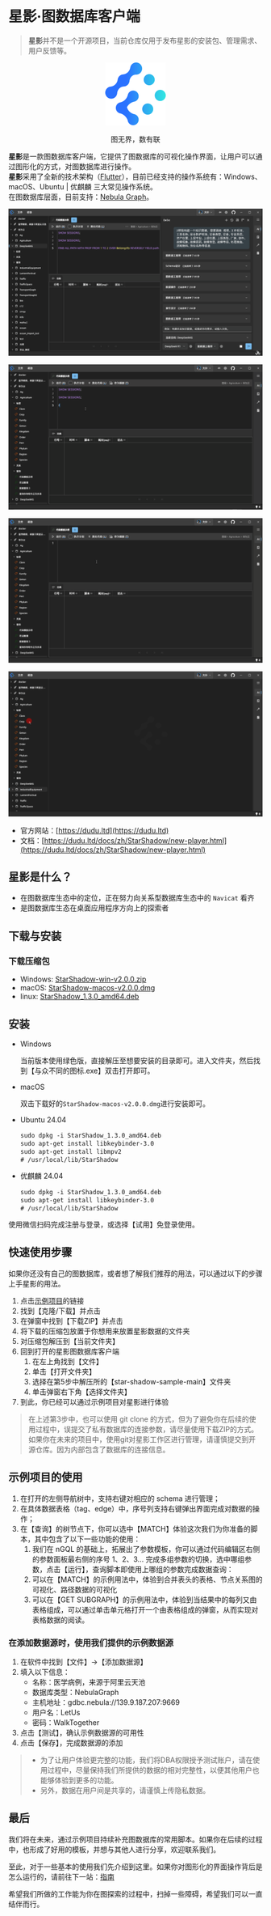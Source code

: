 # 星影·图数据库客户端

> **星影**并不是一个开源项目，当前仓库仅用于发布星影的安装包、管理需求、用户反馈等。

<p align="center">
    <img src="./assets/logo.png"></img>
</p>

<p align="center">图无界，数有联</p>

**星影**是一款图数据库客户端，它提供了图数据库的可视化操作界面，让用户可以通过图形化的方式，对图数据库进行操作。  
**星影**采用了全新的技术架构（[Flutter](https://github.com/flutter/flutter)），目前已经支持的操作系统有：Windows、macOS、Ubuntu | 优麒麟 三大常见操作系统。  
在图数据库层面，目前支持：[Nebula Graph](http://nebula-graph.com.cn/)。

![Snapshot](./assets/ai-example.gif)

![Snapshot](./assets/code-prompt.gif)

![Snapshot](./assets/code-tpl.gif)

![Snapshot](./assets/gen-entity.gif)

- 官方网站：[https://dudu.ltd](https://dudu.ltd)
- 文档：[https://dudu.ltd/docs/zh/StarShadow/new-player.html](https://dudu.ltd/docs/zh/StarShadow/new-player.html)


## 星影是什么？
- 在图数据库生态中的定位，正在努力向关系型数据库生态中的 ` Navicat ` 看齐
- 是图数据库生态在桌面应用程序方向上的探索者

## 下载与安装

### 下载压缩包

- Windows: [StarShadow-win-v2.0.0.zip](https://gitee.com/dudu-ltd/star-shadow-package/releases/download/v2.0.0/StarShadow-win-v2.0.0.zip)
- macOS: [StarShadow-macos-v2.0.0.dmg](https://gitee.com/dudu-ltd/star-shadow-package/releases/download/v2.0.0/StarShadow-macos-v2.0.0.dmg)
- linux: [StarShadow_1.3.0_amd64.deb](https://gitee.com/dudu-ltd/star-shadow-package/releases/download/v1.3.0/StarShadow_1.3.0_amd64.deb)


## 安装

- Windows

    当前版本使用绿色版，直接解压至想要安装的目录即可。进入文件夹，然后找到【与众不同的图标.exe】双击打开即可。

- macOS  

    双击下载好的`StarShadow-macos-v2.0.0.dmg`进行安装即可。

- Ubuntu 24.04

    ```shell
    sudo dpkg -i StarShadow_1.3.0_amd64.deb
    sudo apt-get install libkeybinder-3.0
    sudo apt-get install libmpv2
    # /usr/local/lib/StarShadow 
    ```

-  优麒麟 24.04

    ```shell
    sudo dpkg -i StarShadow_1.3.0_amd64.deb
    sudo apt-get install libkeybinder-3.0
    # /usr/local/lib/StarShadow
    ```

使用微信扫码完成注册与登录，或选择【试用】免登录使用。

## 快速使用步骤
如果你还没有自己的图数据库，或者想了解我们推荐的用法，可以通过以下的步骤上手星影的用法。

1. 点击[示例项目](https://gitee.com/dudu-ltd/star-shadow-sample)的链接
2. 找到【克隆/下载】并点击
3. 在弹窗中找到【下载ZIP】并点击
4. 将下载的压缩包放置于你想用来放置星影数据的文件夹
5. 对压缩包解压到【当前文件夹】
6. 回到打开的星影图数据库客户端
    1. 在左上角找到【文件】
    2. 单击【打开文件夹】
    3. 选择在第5步中解压所的【star-shadow-sample-main】文件夹
    4. 单击弹窗右下角【选择文件夹】
7. 到此，你已经可以通过示例项目对星影进行体验

> 在上述第3步中，也可以使用 git clone 的方式，但为了避免你在后续的使用过程中，误提交了私有数据库的连接参数，请尽量使用下载ZIP的方式。  
如果你在未来的项目中，使用git对星影工作区进行管理，请谨慎提交到开源仓库。因为内部包含了数据库的连接信息。

## 示例项目的使用

1. 在打开的左侧导航树中，支持右键对相应的 schema 进行管理；
2. 在具体数据表格（tag、edge）中，序号列支持右键弹出界面完成对数据的操作；
3. 在【查询】的树节点下，你可以选中【MATCH】体验这次我们为你准备的脚本，其中包含了以下一些功能的使用：
    1. 我们在 nGQL 的基础上，拓展出了参数模板，你可以通过代码编辑区右侧的参数面板最右侧的序号 1、2、3... 完成多组参数的切换，选中哪组参数，点击【运行】，查询脚本即使用上哪组的参数完成数据查询：
    2. 可以在【MATCH】的示例用法中，体验到合并表头的表格、节点关系图的可视化、路径数据的可视化
    3. 可以在【GET SUBGRAPH】的示例用法中，体验到当结果中的每列又由表格组成，可以通过单击单元格打开一个由表格组成的弹窗，从而实现对表格数据的阅读。


### 在添加数据源时，使用我们提供的示例数据源

1. 在软件中找到【文件】->【添加数据源】
2. 填入以下信息：
    - 名称：医学病例，来源于阿里云天池
    - 数据库类型：NebulaGraph
    - 主机地址：gdbc.nebula://139.9.187.207:9669
    - 用户名：LetUs
    - 密码：WalkTogether
3. 点击【测试】，确认示例数据源的可用性
4. 点击【保存】，完成数据源的添加

> - 为了让用户体验更完整的功能，我们将DBA权限授予测试账户，请在使用过程中，尽量保持我们所提供的数据的相对完整性，以便其他用户也能够体验到更多的功能。
> - 另外，数据在用户间是共享的，请谨慎上传隐私数据。



## 最后
我们将在未来，通过示例项目持续补充图数据库的常用脚本。如果你在后续的过程中，也形成了好用的模板，并想与其他人进行分享，欢迎联系我们。

至此，对于一些基本的使用我们先介绍到这里。如果你对图形化的界面操作背后是怎么运行的，请前往下一站：[指南](https://dudu.ltd/docs/zh/StarShadow/help.html)

希望我们所做的工作能为你在图探索的过程中，扫掉一些障碍，希望我们可以一直结伴而行。


